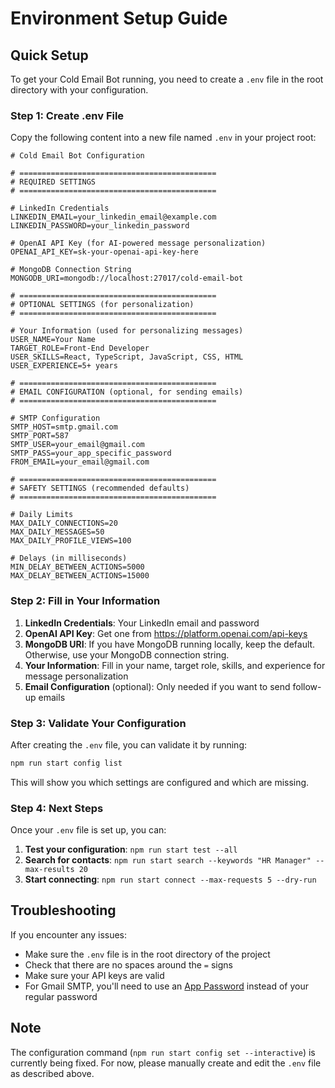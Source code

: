 # Environment Setup Guide

## Quick Setup

To get your Cold Email Bot running, you need to create a `.env` file in the root directory with your configuration.

### Step 1: Create .env File

Copy the following content into a new file named `.env` in your project root:

```env
# Cold Email Bot Configuration

# ============================================
# REQUIRED SETTINGS
# ============================================

# LinkedIn Credentials
LINKEDIN_EMAIL=your_linkedin_email@example.com
LINKEDIN_PASSWORD=your_linkedin_password

# OpenAI API Key (for AI-powered message personalization)
OPENAI_API_KEY=sk-your-openai-api-key-here

# MongoDB Connection String
MONGODB_URI=mongodb://localhost:27017/cold-email-bot

# ============================================
# OPTIONAL SETTINGS (for personalization)
# ============================================

# Your Information (used for personalizing messages)
USER_NAME=Your Name
TARGET_ROLE=Front-End Developer
USER_SKILLS=React, TypeScript, JavaScript, CSS, HTML
USER_EXPERIENCE=5+ years

# ============================================
# EMAIL CONFIGURATION (optional, for sending emails)
# ============================================

# SMTP Configuration
SMTP_HOST=smtp.gmail.com
SMTP_PORT=587
SMTP_USER=your_email@gmail.com
SMTP_PASS=your_app_specific_password
FROM_EMAIL=your_email@gmail.com

# ============================================
# SAFETY SETTINGS (recommended defaults)
# ============================================

# Daily Limits
MAX_DAILY_CONNECTIONS=20
MAX_DAILY_MESSAGES=50
MAX_DAILY_PROFILE_VIEWS=100

# Delays (in milliseconds)
MIN_DELAY_BETWEEN_ACTIONS=5000
MAX_DELAY_BETWEEN_ACTIONS=15000
```

### Step 2: Fill in Your Information

1. **LinkedIn Credentials**: Your LinkedIn email and password
2. **OpenAI API Key**: Get one from https://platform.openai.com/api-keys
3. **MongoDB URI**: If you have MongoDB running locally, keep the default. Otherwise, use your MongoDB connection string.
4. **Your Information**: Fill in your name, target role, skills, and experience for message personalization
5. **Email Configuration** (optional): Only needed if you want to send follow-up emails

### Step 3: Validate Your Configuration

After creating the `.env` file, you can validate it by running:

```bash
npm run start config list
```

This will show you which settings are configured and which are missing.

### Step 4: Next Steps

Once your `.env` file is set up, you can:

1. **Test your configuration**: `npm run start test --all`
2. **Search for contacts**: `npm run start search --keywords "HR Manager" --max-results 20`
3. **Start connecting**: `npm run start connect --max-requests 5 --dry-run`

## Troubleshooting

If you encounter any issues:

- Make sure the `.env` file is in the root directory of the project
- Check that there are no spaces around the `=` signs
- Make sure your API keys are valid
- For Gmail SMTP, you'll need to use an [App Password](https://support.google.com/accounts/answer/185833) instead of your regular password

## Note

The configuration command (`npm run start config set --interactive`) is currently being fixed. For now, please manually create and edit the `.env` file as described above.

